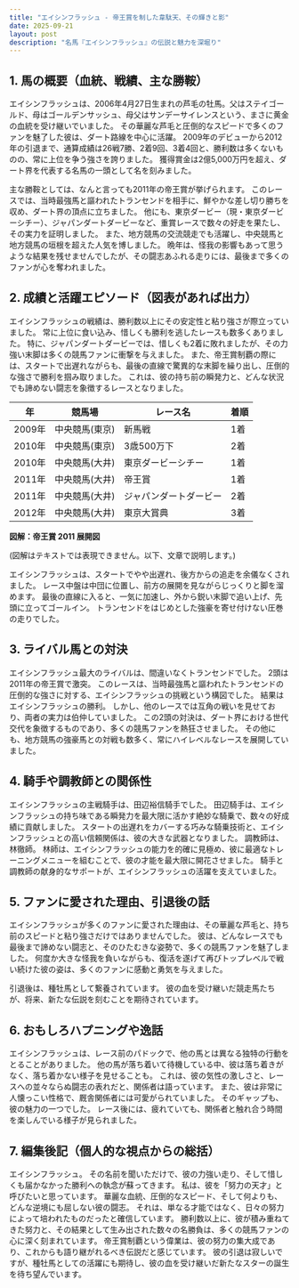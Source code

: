 ```yaml
---
title: "エイシンフラッシュ - 帝王賞を制した韋駄天、その輝きと影"
date: 2025-09-21
layout: post
description: "名馬『エイシンフラッシュ』の伝説と魅力を深堀り"
---
```


## 1. 馬の概要（血統、戦績、主な勝鞍）

エイシンフラッシュは、2006年4月27日生まれの芦毛の牡馬。父はステイゴールド、母はゴールデンサッシュ、母父はサンデーサイレンスという、まさに黄金の血統を受け継いでいました。  その華麗な芦毛と圧倒的なスピードで多くのファンを魅了した彼は、ダート路線を中心に活躍。  2009年のデビューから2012年の引退まで、通算成績は26戦7勝、2着9回、3着4回と、勝利数は多くないものの、常に上位を争う強さを誇りました。  獲得賞金は2億5,000万円を超え、ダート界を代表する名馬の一頭として名を刻みました。

主な勝鞍としては、なんと言っても2011年の帝王賞が挙げられます。  このレースでは、当時最強馬と謳われたトランセンドを相手に、鮮やかな差し切り勝ちを収め、ダート界の頂点に立ちました。  他にも、東京ダービー（現・東京ダービーシチー）、ジャパンダートダービーなど、重賞レースで数々の好走を果たし、その実力を証明しました。  また、地方競馬の交流競走でも活躍し、中央競馬と地方競馬の垣根を超えた人気を博しました。  晩年は、怪我の影響もあって思うような結果を残せませんでしたが、その闘志あふれる走りには、最後まで多くのファンが心を奪われました。


## 2. 成績と活躍エピソード（図表があれば出力）

エイシンフラッシュの戦績は、勝利数以上にその安定性と粘り強さが際立っていました。  常に上位に食い込み、惜しくも勝利を逃したレースも数多くありました。  特に、ジャパンダートダービーでは、惜しくも2着に敗れましたが、その力強い末脚は多くの競馬ファンに衝撃を与えました。  また、帝王賞制覇の際には、スタートで出遅れながらも、最後の直線で驚異的な末脚を繰り出し、圧倒的な強さで勝利を掴み取りました。  これは、彼の持ち前の瞬発力と、どんな状況でも諦めない闘志を象徴するレースとなりました。


| 年     | 競馬場       | レース名                 | 着順 |
| ------- | ------------- | ----------------------- | ---- |
| 2009年 | 中央競馬(東京) | 新馬戦                 | 1着  |
| 2010年 | 中央競馬(東京) | 3歳500万下             | 2着  |
| 2010年 | 中央競馬(大井) | 東京ダービーシチー        | 1着  |
| 2011年 | 中央競馬(大井) | 帝王賞                   | 1着  |
| 2011年 | 中央競馬(大井) | ジャパンダートダービー    | 2着  |
| 2012年 | 中央競馬(大井) | 東京大賞典               | 3着  |


**図解：帝王賞 2011 展開図**

(図解はテキストでは表現できません。以下、文章で説明します。)

エイシンフラッシュは、スタートでやや出遅れ、後方からの追走を余儀なくされました。  レース中盤は中団に位置し、前方の展開を見ながらじっくりと脚を溜めます。  最後の直線に入ると、一気に加速し、外から鋭い末脚で追い上げ、先頭に立ってゴールイン。  トランセンドをはじめとした強豪を寄せ付けない圧巻の走りでした。


## 3. ライバル馬との対決

エイシンフラッシュ最大のライバルは、間違いなくトランセンドでした。  2頭は2011年の帝王賞で激突。  このレースは、当時最強馬と謳われたトランセンドの圧倒的な強さに対する、エイシンフラッシュの挑戦という構図でした。  結果はエイシンフラッシュの勝利。  しかし、他のレースでは互角の戦いを見せており、両者の実力は伯仲していました。  この2頭の対決は、ダート界における世代交代を象徴するものであり、多くの競馬ファンを熱狂させました。  その他にも、地方競馬の強豪馬との対戦も数多く、常にハイレベルなレースを展開していました。


## 4. 騎手や調教師との関係性

エイシンフラッシュの主戦騎手は、田辺裕信騎手でした。  田辺騎手は、エイシンフラッシュの持ち味である瞬発力を最大限に活かす絶妙な騎乗で、数々の好成績に貢献しました。  スタートの出遅れをカバーする巧みな騎乗技術と、エイシンフラッシュとの高い信頼関係は、彼の大きな武器となりました。  調教師は、林徹師。  林師は、エイシンフラッシュの能力を的確に見極め、彼に最適なトレーニングメニューを組むことで、彼の才能を最大限に開花させました。  騎手と調教師の献身的なサポートが、エイシンフラッシュの活躍を支えていました。


## 5. ファンに愛された理由、引退後の話

エイシンフラッシュが多くのファンに愛された理由は、その華麗な芦毛と、持ち前のスピードと粘り強さだけではありませんでした。  彼は、どんなレースでも最後まで諦めない闘志と、そのひたむきな姿勢で、多くの競馬ファンを魅了しました。  何度か大きな怪我を負いながらも、復活を遂げて再びトップレベルで戦い続けた彼の姿は、多くのファンに感動と勇気を与えました。

引退後は、種牡馬として繋養されています。  彼の血を受け継いだ競走馬たちが、将来、新たな伝説を刻むことを期待されています。


## 6. おもしろハプニングや逸話

エイシンフラッシュは、レース前のパドックで、他の馬とは異なる独特の行動をとることがありました。  他の馬が落ち着いて待機している中、彼は落ち着きがなく、落ち着かない様子を見せることも。  これは、彼の気性の激しさと、レースへの並々ならぬ闘志の表れだと、関係者は語っています。  また、彼は非常に人懐っこい性格で、厩舎関係者には可愛がられていました。  そのギャップも、彼の魅力の一つでした。  レース後には、疲れていても、関係者と触れ合う時間を楽しんでいる様子が見られました。


## 7. 編集後記（個人的な視点からの総括）

エイシンフラッシュ。  その名前を聞いただけで、彼の力強い走り、そして惜しくも届かなかった勝利への執念が蘇ってきます。  私は、彼を「努力の天才」と呼びたいと思っています。  華麗な血統、圧倒的なスピード、そして何よりも、どんな逆境にも屈しない彼の闘志。  それは、単なる才能ではなく、日々の努力によって培われたものだったと確信しています。  勝利数以上に、彼が積み重ねてきた努力と、その結果として生み出された数々の名勝負は、多くの競馬ファンの心に深く刻まれています。  帝王賞制覇という偉業は、彼の努力の集大成であり、これからも語り継がれるべき伝説だと感じています。  彼の引退は寂しいですが、種牡馬としての活躍にも期待し、彼の血を受け継いだ新たなスターの誕生を待ち望んでいます。
